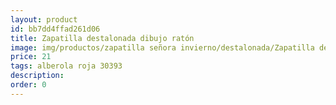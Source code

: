 ```yaml
---
layout: product
id: bb7dd4ffad261d06
title: Zapatilla destalonada dibujo ratón
image: img/productos/zapatilla señora invierno/destalonada/Zapatilla destalonada dibujo ratón=21=alberola roja 30393.webp
price: 21
tags: alberola roja 30393
description: 
order: 0
---
```

